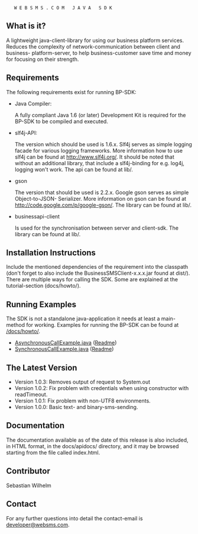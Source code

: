

       W E B S M S . C O M   J A V A   S D K


What is it?
-----------

  A lightweight java-client-library for using our business platform services.
  Reduces the complexity of network-communication between client and business-
  platform-server, to help business-customer save time and money for focusing on
  their strength.

Requirements
------------

  The following requirements exist for running BP-SDK:

   *  Java Compiler: 
   
      A fully compliant Java 1.6  (or later) Development Kit is required 
      for the BP-SDK to be compiled and executed.  
   
   *  slf4j-API: 
      
      The version which should be used is 1.6.x. Slf4j serves as simple logging facade
      for various logging frameworks. More information how to use slf4j can be found at
      http://www.slf4j.org/. It should be noted that without an additional library, that
      include a slf4j-binding for e.g. log4j, logging won't work. The api can be found 
      at lib/. 
      
   *  gson
   	
      The version that should be used is 2.2.x. Google gson serves as simple Object-to-JSON-
      Serializer. More information on gson can be found at http://code.google.com/p/google-gson/.
      The library can be found at lib/. 
       
   *  businessapi-client
      
      Is used for the synchronisation between server and client-sdk. The library can be found at 
      lib/.
       

Installation Instructions
-------------------------

  Include the mentioned dependencies of the requirement into the classpath (don't forget to also include
  the BusinessSMSClient-x.x.x.jar found at dist/). There are multiple ways for calling the SDK. Some are 
  explained at the tutorial-section (docs/howto/).

  
Running Examples
--------------
  
  The SDK is not a standalone java-application it needs at least a main-method for working. Examples
  for running the BP-SDK can be found at [/docs/howto/](docs/howto).

  * [AsynchronousCallExample.java](/docs/howto/AsynchronousCallExample.java) ([Readme](/docs/howto/AsynchronousCallExample.readme.md))
  * [SynchronousCallExample.java](/docs/howto/SynchronousCallExample.java) ([Readme](/docs/howto/SynchronousCallExample.readme.md))
  
The Latest Version
------------------

   * Version 1.0.3: Removes output of request to System.out
   * Version 1.0.2: Fix problem with credentials when using constructor with readTimeout.
   * Version 1.0.1: Fix problem with non-UTF8 environments.
   * Version 1.0.0: Basic text- and binary-sms-sending.

Documentation
-------------
  The documentation available as of the date of this release is  also included, in HTML format,
  in the docs/apidocs/ directory, and it may be browsed starting from the file called index.html.

Contributor
-----------
  Sebastian Wilhelm
  
Contact
-------
  For any further questions into detail the contact-email is developer@websms.com.

